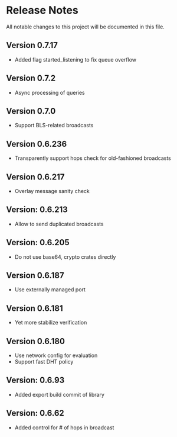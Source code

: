 # Release Notes

All notable changes to this project will be documented in this file.

## Version 0.7.17

- Added flag started_listening to fix queue overflow

## Version 0.7.2

- Async processing of queries

## Version 0.7.0

- Support BLS-related broadcasts

## Version 0.6.236

- Transparently support hops check for old-fashioned broadcasts

## Version 0.6.217

- Overlay message sanity check

## Version: 0.6.213

- Allow to send duplicated broadcasts

## Version: 0.6.205

- Do not use base64, crypto crates directly

## Version 0.6.187

- Use externally managed port

## Version 0.6.181

- Yet more stabilize verification

## Version 0.6.180

- Use network config for evaluation
- Support fast DHT policy

## Version: 0.6.93

- Added export build commit of library

## Version: 0.6.62

- Added control for # of hops in broadcast
